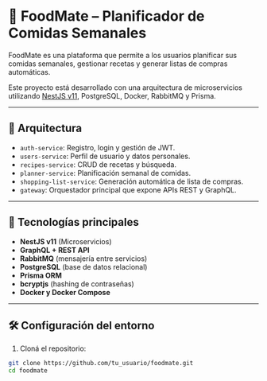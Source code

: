 # 🍔 FoodMate – Planificador de Comidas Semanales

FoodMate es una plataforma que permite a los usuarios planificar sus comidas semanales, gestionar recetas y generar listas de compras automáticas.

Este proyecto está desarrollado con una arquitectura de microservicios utilizando [NestJS v11](https://docs.nestjs.com/), PostgreSQL, Docker, RabbitMQ y Prisma.

---

## 🧱 Arquitectura

- `auth-service`: Registro, login y gestión de JWT.
- `users-service`: Perfil de usuario y datos personales.
- `recipes-service`: CRUD de recetas y búsqueda.
- `planner-service`: Planificación semanal de comidas.
- `shopping-list-service`: Generación automática de lista de compras.
- `gateway`: Orquestador principal que expone APIs REST y GraphQL.

---

## 🚀 Tecnologías principales

- **NestJS v11** (Microservicios)
- **GraphQL + REST API**
- **RabbitMQ** (mensajería entre servicios)
- **PostgreSQL** (base de datos relacional)
- **Prisma ORM**
- **bcryptjs** (hashing de contraseñas)
- **Docker y Docker Compose**

---

## 🛠️ Configuración del entorno

1. Cloná el repositorio:

```bash
git clone https://github.com/tu_usuario/foodmate.git
cd foodmate
